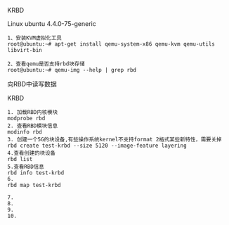 KRBD

Linux ubuntu 4.4.0-75-generic

```
1、安装KVM虚拟化工具
root@ubuntu:~# apt-get install qemu-system-x86 qemu-kvm qemu-utils libvirt-bin

2、查看qemu是否支持rbd块存储
root@ubuntu:~# qemu-img --help | grep rbd
```

向RBD中读写数据

KRBD

```
1. 加载RBD内核模块
modprobe rbd
2. 查看RBD模块信息
modinfo rbd
3. 创建一个5G的块设备,有些操作系统kernel不支持format 2格式某些新特性，需要关掉
rbd create test-krbd --size 5120 --image-feature layering
4.查看创建的块设备
rbd list
5.查看RBD信息
rbd info test-krbd
6.
rbd map test-krbd

7.
8.
9.
10.
```



